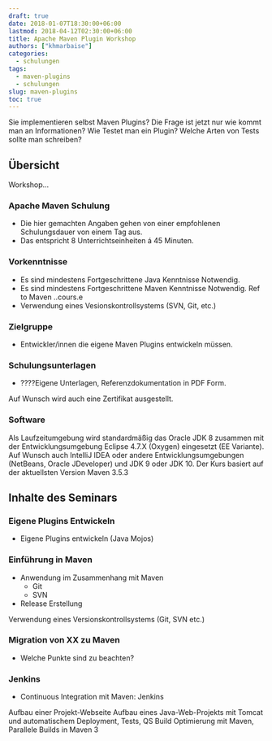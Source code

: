 ```yaml
---
draft: true 
date: 2018-01-07T18:30:00+06:00
lastmod: 2018-04-12T02:30:00+06:00
title: Apache Maven Plugin Workshop
authors: ["khmarbaise"]
categories:
  - schulungen
tags:
  - maven-plugins
  - schulungen
slug: maven-plugins
toc: true
---
```

Sie implementieren selbst Maven Plugins? Die Frage ist jetzt
nur wie kommt man an Informationen?  Wie Testet man ein Plugin?
Welche Arten von Tests sollte man schreiben?


## Übersicht

Workshop...

### Apache Maven Schulung


 * Die hier gemachten Angaben gehen von einer empfohlenen 
   Schulungsdauer von einem Tag aus.
 * Das entspricht 8 Unterrichtseinheiten á 45 Minuten.

### Vorkenntnisse
 
 * Es sind mindestens Fortgeschrittene Java Kenntnisse Notwendig.
 * Es sind mindestens Fortgeschrittene Maven Kenntnisse Notwendig.
   Ref to Maven ..cours.e
 * Verwendung eines Vesionskontrollsystems (SVN, Git, etc.)

### Zielgruppe

 * Entwickler/innen die eigene Maven Plugins entwickeln müssen.

### Schulungsunterlagen

 * ????Eigene Unterlagen, Referenzdokumentation in PDF Form.

Auf Wunsch wird auch eine Zertifikat ausgestellt.

### Software

Als Laufzeitumgebung wird standardmäßig das Oracle JDK 8 zusammen mit der
Entwicklungsumgebung Eclipse 4.7.X (Oxygen) eingesetzt (EE Variante).
Auf Wunsch auch IntelliJ IDEA oder andere Entwicklungsumgebungen
(NetBeans, Oracle JDeveloper) und JDK 9 oder JDK 10. Der Kurs basiert auf der
aktuellsten Version Maven 3.5.3


## Inhalte des Seminars

### Eigene Plugins Entwickeln 

 * Eigene Plugins entwickeln (Java Mojos)


### Einführung in Maven

 * Anwendung im Zusammenhang mit Maven
   * Git
   * SVN
 * Release Erstellung

Verwendung eines Versionskontrollsystems (Git, SVN etc.)

### Migration von XX zu Maven

 * Welche Punkte sind zu beachten?

### Jenkins

 * Continuous Integration mit Maven: Jenkins

Aufbau einer Projekt-Webseite
Aufbau eines Java-Web-Projekts mit Tomcat und automatischem Deployment, Tests, QS
Build Optimierung mit Maven, Parallele Builds in Maven 3



[maven]: https://maven.apache.org/
[pom]: https://maven.apache.org/pom.html
[life-cycle]: https://maven.apache.org/guides/introduction/introduction-to-the-lifecycle.html
[layout]: https://maven.apache.org/guides/introduction/introduction-to-the-standard-directory-layout.html
[plugin-jar]: https://maven.apache.org/plugins/maven-jar-plugin/
[plugin-war]: https://maven.apache.org/plugins/maven-war-plugin/
[plugin-ear]: https://maven.apache.org/plugins/maven-ear-plugin/
[plugin-rar]: https://maven.apache.org/plugins/maven-rar-plugin/

[plugin-clean]: https://maven.apache.org/plugins/maven-clean-plugin/
